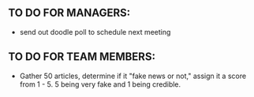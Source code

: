 ## TO DO FOR MANAGERS: 
- send out doodle poll to schedule next meeting 

## TO DO FOR TEAM MEMBERS: 
- Gather 50 articles, determine if it "fake news or not," assign it a score from 1 - 5. 5 being very fake and 1 being credible.

